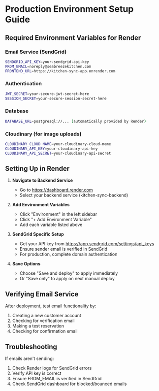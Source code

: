 # Production Environment Setup Guide

## Required Environment Variables for Render

### Email Service (SendGrid)
```bash
SENDGRID_API_KEY=your-sendgrid-api-key
FROM_EMAIL=noreply@seabreezekitchen.com
FRONTEND_URL=https://kitchen-sync-app.onrender.com
```

### Authentication
```bash
JWT_SECRET=your-secure-jwt-secret-here
SESSION_SECRET=your-secure-session-secret-here
```

### Database
```bash
DATABASE_URL=postgresql://... (automatically provided by Render)
```

### Cloudinary (for image uploads)
```bash
CLOUDINARY_CLOUD_NAME=your-cloudinary-cloud-name
CLOUDINARY_API_KEY=your-cloudinary-api-key
CLOUDINARY_API_SECRET=your-cloudinary-api-secret
```

## Setting Up in Render

1. **Navigate to Backend Service**
   - Go to https://dashboard.render.com
   - Select your backend service (kitchen-sync-backend)

2. **Add Environment Variables**
   - Click "Environment" in the left sidebar
   - Click "+ Add Environment Variable"
   - Add each variable listed above

3. **SendGrid Specific Setup**
   - Get your API key from https://app.sendgrid.com/settings/api_keys
   - Ensure sender email is verified in SendGrid
   - For production, complete domain authentication

4. **Save Options**
   - Choose "Save and deploy" to apply immediately
   - Or "Save only" to apply on next manual deploy

## Verifying Email Service

After deployment, test email functionality by:
1. Creating a new customer account
2. Checking for verification email
3. Making a test reservation
4. Checking for confirmation email

## Troubleshooting

If emails aren't sending:
1. Check Render logs for SendGrid errors
2. Verify API key is correct
3. Ensure FROM_EMAIL is verified in SendGrid
4. Check SendGrid dashboard for blocked/bounced emails 